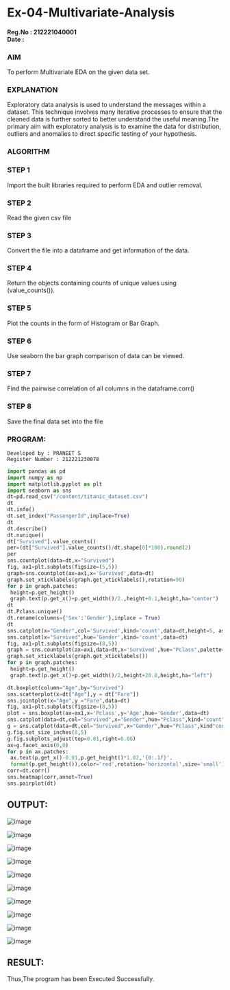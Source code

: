 # Ex-04-Multivariate-Analysis
#### Reg.No : 212221040001 <br> Date :
### AIM
To perform Multivariate EDA on the given data set.

### EXPLANATION
Exploratory data analysis is used to understand the messages within a dataset. This technique involves many iterative processes to ensure that the cleaned data is further sorted to better understand the useful meaning.The primary aim with exploratory analysis is to examine the data for distribution, outliers and anomalies to direct specific testing of your hypothesis.

### ALGORITHM
### STEP 1
Import the built libraries required to perform EDA and outlier removal.

### STEP 2
Read the given csv file

### STEP 3
Convert the file into a dataframe and get information of the data.

### STEP 4
Return the objects containing counts of unique values using (value_counts()).

### STEP 5
Plot the counts in the form of Histogram or Bar Graph.

### STEP 6
Use seaborn the bar graph comparison of data can be viewed.

### STEP 7
Find the pairwise correlation of all columns in the dataframe.corr()

### STEP 8
Save the final data set into the file

### PROGRAM:
~~~
Developed by : PRANEET S
Register Number : 212221230078
~~~
```py
import pandas as pd
import numpy as np
import matplotlib.pyplot as plt
import seaborn as sns
dt=pd.read_csv("/content/titanic_dataset.csv")
dt
dt.info()
dt.set_index("PassengerId",inplace=True)
dt
dt.describe()
dt.nunique()
dt["Survived"].value_counts()
per=(dt["Survived"].value_counts()/dt.shape[0]*100).round(2)
per
sns.countplot(data=dt,x="Survived")
fig, ax1=plt.subplots(figsize=(5,5))
graph=sns.countplot(ax=ax1,x='Survived',data=dt)
graph.set_xticklabels(graph.get_xticklabels(),rotation=90)
for p in graph.patches:
 height=p.get_height()
 graph.text(p.get_x()+p.get_width()/2.,height+0.1,height,ha="center")
dt
dt.Pclass.unique()
dt.rename(columns={'Sex':'Gender'},inplace = True)
dt
sns.catplot(x="Gender",col='Survived',kind='count',data=dt,height=5, aspect=.7)
sns.catplot(x="Survived",hue='Gender',kind='count',data=dt)
fig, ax1=plt.subplots(figsize=(8,5))
graph = sns.countplot(ax=ax1,data=dt,x='Survived',hue="Pclass",palette="rainbow")
graph.set_xticklabels(graph.get_xticklabels())
for p in graph.patches:
 height=p.get_height()
 graph.text(p.get_x()+p.get_width()/2,height+20.8,height,ha="left")

dt.boxplot(column="Age",by="Survived")
sns.scatterplot(x=dt["Age"],y = dt["Fare"])
sns.jointplot(x="Age",y ="Fare",data=dt)
fig, ax1=plt.subplots(figsize=(8,5))
plot = sns.boxplot(ax=ax1,x='Pclass',y='Age',hue='Gender',data=dt)
sns.catplot(data=dt,col="Survived",x="Gender",hue="Pclass",kind="count")
g = sns.catplot(data=dt,col="Survived",x="Gender",hue="Pclass",kind"count",legend=True)
g.fig.set_size_inches(8,5)
g.fig.subplots_adjust(top=0.81,right=0.86)
ax=g.facet_axis(0,0)
for p in ax.patches:
 ax.text(p.get_x()-0.01,p.get_height()*1.02,'{0:.1f}'.
 format(p.get_height()),color='red',rotation='horizontal',size='small')
corr=dt.corr()
sns.heatmap(corr,annot=True)
sns.pairplot(dt)
 ```

## OUTPUT:
![image](https://github.com/Yugendaran/Ex-04-Multivariate-Analysis/assets/128135616/a0442a7a-f39e-4280-8acc-de23d8aea462)

![image](https://github.com/Yugendaran/Ex-04-Multivariate-Analysis/assets/128135616/6838e7f4-8f3e-40eb-acec-d637c705c62b)

![image](https://github.com/Yugendaran/Ex-04-Multivariate-Analysis/assets/128135616/c2cbe674-0ab9-4cbd-b9b5-f3b02fd91fb9)

![image](https://github.com/Yugendaran/Ex-04-Multivariate-Analysis/assets/128135616/75991f7b-1182-463a-ab73-16aa258d89a5)

![image](https://github.com/Yugendaran/Ex-04-Multivariate-Analysis/assets/128135616/e5367e3b-04ee-4155-8d6a-01b5f8a0c3ca)

![image](https://github.com/Yugendaran/Ex-04-Multivariate-Analysis/assets/128135616/35e48146-7e1d-4adb-80e3-df643fd7664d)

![image](https://github.com/Yugendaran/Ex-04-Multivariate-Analysis/assets/128135616/a1db78c6-2abe-4298-959f-f29c03717491)

![image](https://github.com/Yugendaran/Ex-04-Multivariate-Analysis/assets/128135616/2467733a-ee02-4df7-9f87-a78c754e9b6d)

![image](https://github.com/Yugendaran/Ex-04-Multivariate-Analysis/assets/128135616/f7ecb362-eee8-4bc9-9983-478152a7677c)

![image](https://github.com/Yugendaran/Ex-04-Multivariate-Analysis/assets/128135616/612ac350-c74a-48a7-9b7e-ea83ad5c985e)

## RESULT:

Thus,The program has been Executed Successfully.

